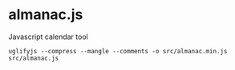 # almanac.js
Javascript calendar tool


`uglifyjs --compress --mangle --comments -o src/almanac.min.js src/almanac.js`
